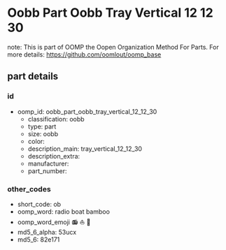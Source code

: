 # Oobb Part Oobb Tray Vertical 12 12 30  

note: This is part of OOMP the Oopen Organization Method For Parts. For more details: https://github.com/oomlout/oomp_base

##  part details





### id
* oomp_id: oobb_part_oobb_tray_vertical_12_12_30
  * classification: oobb
  * type: part
  * size: oobb
  * color: 
  * description_main: tray_vertical_12_12_30
  * description_extra: 
  * manufacturer: 
  * part_number: 

### other_codes
* short_code: ob
* oomp_word: radio boat bamboo
* oomp_word_emoji :radio: :boat: :bamboo:
* md5_6_alpha: 53ucx
* md5_6: 82e171